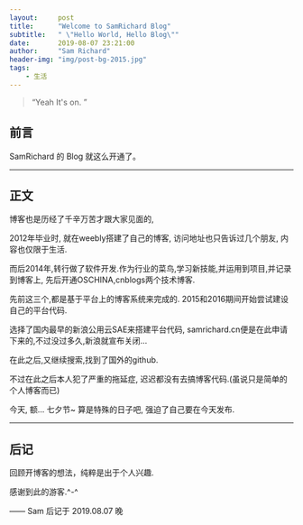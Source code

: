 ```yaml
---
layout:     post
title:      "Welcome to SamRichard Blog"
subtitle:   " \"Hello World, Hello Blog\""
date:       2019-08-07 23:21:00
author:     "Sam Richard"
header-img: "img/post-bg-2015.jpg"
tags:
    - 生活
---
```


> “Yeah It's on. ”


## 前言

SamRichard 的 Blog 就这么开通了。

---

## 正文

博客也是历经了千辛万苦才跟大家见面的, 

2012年毕业时, 就在weebly搭建了自己的博客, 访问地址也只告诉过几个朋友, 内容也仅限于生活.

而后2014年,转行做了软件开发.作为行业的菜鸟,学习新技能,并运用到项目,并记录到博客上, 先后开通OSCHINA,cnblogs两个技术博客.

先前这三个,都是基于平台上的博客系统来完成的. 2015和2016期间开始尝试建设自己的平台代码. 

选择了国内最早的新浪公用云SAE来搭建平台代码, samrichard.cn便是在此申请下来的,不过没过多久,新浪就宣布关闭...

在此之后,又继续搜索,找到了国外的github.

不过在此之后本人犯了严重的拖延症, 迟迟都没有去搞博客代码.(虽说只是简单的个人博客而已)

今天, 额... 七夕节~ 算是特殊的日子吧, 强迫了自己要在今天发布.


---

## 后记

回顾开博客的想法，纯粹是出于个人兴趣.

感谢到此的游客.^-^

—— Sam 后记于 2019.08.07 晚
